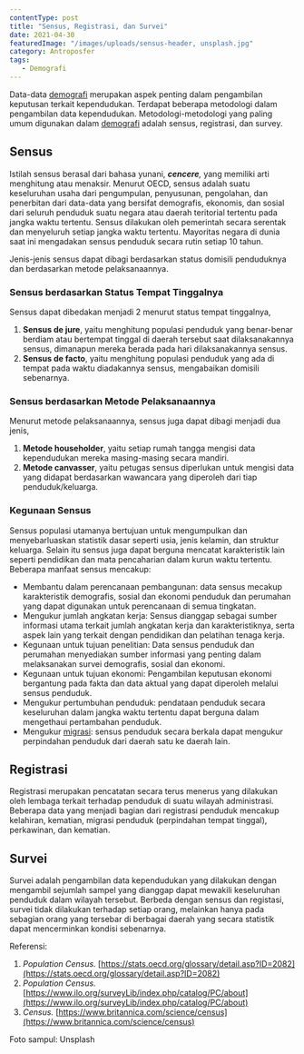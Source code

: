 ```yaml
---
contentType: post
title: "Sensus, Registrasi, dan Survei"
date: 2021-04-30
featuredImage: "/images/uploads/sensus-header, unsplash.jpg"
category: Antroposfer
tags: 
   - Demografi
---
```


Data-data [demografi](https://supergeografi.com/antroposfer/demografi/) merupakan aspek penting dalam pengambilan keputusan terkait kependudukan. Terdapat beberapa metodologi dalam pengambilan data kependudukan. Metodologi-metodologi yang paling umum digunakan dalam [demografi](https://supergeografi.com/antroposfer/demografi/) adalah sensus, registrasi, dan survey.

## Sensus

Istilah sensus berasal dari bahasa yunani, ***cencere**,* yang memiliki arti menghitung atau menaksir. Menurut OECD, sensus adalah suatu keseluruhan usaha dari pengumpulan, penyusunan, pengolahan, dan penerbitan dari data-data yang bersifat demografis, ekonomis, dan sosial dari seluruh penduduk suatu negara atau daerah teritorial tertentu pada jangka waktu tertentu. Sensus dilakukan oleh pemerintah secara serentak dan menyeluruh setiap jangka waktu tertentu. Mayoritas negara di dunia saat ini mengadakan sensus penduduk secara rutin setiap 10 tahun.

Jenis-jenis sensus dapat dibagi berdasarkan status domisili penduduknya dan berdasarkan metode pelaksanaannya.

### Sensus berdasarkan Status Tempat Tinggalnya

Sensus dapat dibedakan menjadi 2 menurut status tempat tinggalnya,

1. **Sensus de jure**, yaitu menghitung populasi penduduk yang benar-benar berdiam atau bertempat tinggal di daerah tersebut saat dilaksanakannya sensus, dimanapun mereka berada pada hari dilaksanakannya sensus.
2. **Sensus de facto**, yaitu menghitung populasi penduduk yang ada di tempat pada waktu diadakannya sensus, mengabaikan domisili sebenarnya.

### Sensus berdasarkan Metode Pelaksanaannya

Menurut metode pelaksanaannya, sensus juga dapat dibagi menjadi dua jenis,

1. **Metode householder**, yaitu setiap rumah tangga mengisi data kependudukan mereka masing-masing secara mandiri.
2. **Metode canvasser**, yaitu petugas sensus diperlukan untuk mengisi data yang didapat berdasarkan wawancara yang diperoleh dari tiap penduduk/keluarga.

### Kegunaan Sensus

Sensus populasi utamanya bertujuan untuk mengumpulkan dan menyebarluaskan statistik dasar seperti usia, jenis kelamin, dan struktur keluarga. Selain itu sensus juga dapat berguna mencatat karakteristik lain seperti pendidikan dan mata pencaharian dalam kurun waktu tertentu. Beberapa manfaat sensus mencakup:

- Membantu dalam perencanaan pembangunan: data sensus mecakup karakteristik demografis, sosial dan ekonomi penduduk dan perumahan yang dapat digunakan untuk perencanaan di semua tingkatan.
- Mengukur jumlah angkatan kerja: Sensus dianggap sebagai sumber informasi utama terkait jumlah angkatan kerja dan karakteristiknya, serta aspek lain yang terkait dengan pendidikan dan pelatihan tenaga kerja.
- Kegunaan untuk tujuan penelitian: Data sensus penduduk dan perumahan menyediakan sumber informasi yang penting dalam melaksanakan survei demografis, sosial dan ekonomi.
- Kegunaan untuk tujuan ekonomi: Pengambilan keputusan ekonomi bergantung pada fakta dan data aktual yang dapat diperoleh melalui sensus penduduk.
- Mengukur pertumbuhan penduduk: pendataan penduduk secara keseluruhan dalam jangka waktu tertentu dapat berguna dalam mengethaui pertambahan penduduk.
- Mengukur [migrasi](https://supergeografi.com/antroposfer/penyebab-migrasi/): sensus penduduk secara berkala dapat mengukur perpindahan penduduk dari daerah satu ke daerah lain.

## Registrasi

Registrasi merupakan pencatatan secara terus menerus yang dilakukan oleh lembaga terkait terhadap penduduk di suatu wilayah administrasi. Beberapa data yang menjadi bagian dari registrasi penduduk mencakup kelahiran, kematian, migrasi penduduk (perpindahan tempat tinggal), perkawinan, dan kematian.

## Survei

Survei adalah pengambilan data kependudukan yang dilakukan dengan mengambil sejumlah sampel yang dianggap dapat mewakili keseluruhan penduduk dalam wilayah tersebut. Berbeda dengan sensus dan registasi, survei tidak dilakukan terhadap setiap orang, melainkan hanya pada sebagian orang yang tersebar di berbagai daerah yang secara statistik dapat mencerminkan kondisi sebenarnya.

Referensi:

1. *Population Census.* [https://stats.oecd.org/glossary/detail.asp?ID=2082](https://stats.oecd.org/glossary/detail.asp?ID=2082)
2. *Population Census.* [https://www.ilo.org/surveyLib/index.php/catalog/PC/about](https://www.ilo.org/surveyLib/index.php/catalog/PC/about)
3. *Census.* [https://www.britannica.com/science/census](https://www.britannica.com/science/census)

Foto sampul: Unsplash
